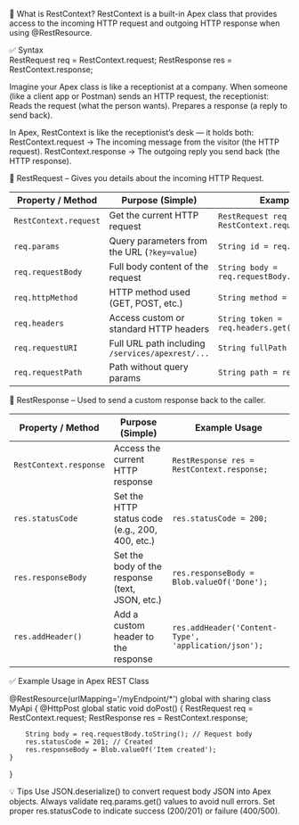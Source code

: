 🚀 What is RestContext?
RestContext is a built-in Apex class that provides access to the incoming HTTP request and outgoing HTTP response when using @RestResource.

✅ Syntax  
RestRequest req = RestContext.request;
RestResponse res = RestContext.response;

Imagine your Apex class is like a receptionist at a company. When someone (like a client app or Postman) sends an HTTP request, the receptionist:
Reads the request (what the person wants).
Prepares a response (a reply to send back).

In Apex, RestContext is like the receptionist’s desk — it holds both:
RestContext.request → The incoming message from the visitor (the HTTP request).
RestContext.response → The outgoing reply you send back (the HTTP response).

🔹 RestRequest – Gives you details about the incoming HTTP Request.

| Property / Method     | Purpose (Simple)                                 | Example Usage                                      |
| --------------------- | ------------------------------------------------ | -------------------------------------------------- |
| `RestContext.request` | Get the current HTTP request                     | `RestRequest req = RestContext.request;`           |
| `req.params`          | Query parameters from the URL (`?key=value`)     | `String id = req.params.get('id');`                |
| `req.requestBody`     | Full body content of the request                 | `String body = req.requestBody.toString();`        |
| `req.httpMethod`      | HTTP method used (GET, POST, etc.)               | `String method = req.httpMethod;`                  |
| `req.headers`         | Access custom or standard HTTP headers           | `String token = req.headers.get('Authorization');` |
| `req.requestURI`      | Full URL path including `/services/apexrest/...` | `String fullPath = req.requestURI;`                |
| `req.requestPath`     | Path without query params                        | `String path = req.requestPath;`                   |


🔸 RestResponse – Used to send a custom response back to the caller.

| Property / Method      | Purpose (Simple)                                | Example Usage                                        |
| ---------------------- | ----------------------------------------------- | ---------------------------------------------------- |
| `RestContext.response` | Access the current HTTP response                | `RestResponse res = RestContext.response;`           |
| `res.statusCode`       | Set the HTTP status code (e.g., 200, 400, etc.) | `res.statusCode = 200;`                              |
| `res.responseBody`     | Set the body of the response (text, JSON, etc.) | `res.responseBody = Blob.valueOf('Done');`           |
| `res.addHeader()`      | Add a custom header to the response             | `res.addHeader('Content-Type', 'application/json');` |


✅ Example Usage in Apex REST Class

@RestResource(urlMapping='/myEndpoint/*')
global with sharing class MyApi {
    @HttpPost
    global static void doPost() {
        RestRequest req = RestContext.request;
        RestResponse res = RestContext.response;

        String body = req.requestBody.toString(); // Request body
        res.statusCode = 201; // Created
        res.responseBody = Blob.valueOf('Item created');
    }
}


💡 Tips
Use JSON.deserialize() to convert request body JSON into Apex objects.
Always validate req.params.get() values to avoid null errors.
Set proper res.statusCode to indicate success (200/201) or failure (400/500).
